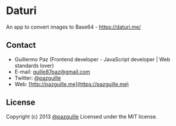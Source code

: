 # Daturi

An app to convert images to Base64 - https://daturi.me/

## Contact
- Guillermo Paz (Frontend developer - JavaScript developer | Web standards lover)
- E-mail: [guille87paz@gmail.com](mailto:guille87paz@gmail.com)
- Twitter: [@pazguille](https://twitter.com/pazguille)
- Web: [http://pazguille.me](https://pazguille.me)

## License
Copyright (c) 2013 [@pazguille](https://twitter.com/pazguille) Licensed under the MIT license.
